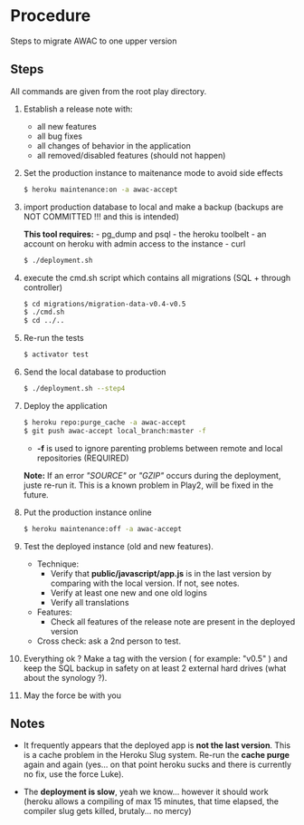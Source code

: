 # Procedure

Steps to migrate AWAC to one upper version 

## Steps

All commands are given from the root play directory.

1. Establish a release note with:
    - all new features
    - all bug fixes
    - all changes of behavior in the application
    - all removed/disabled features (should not happen)

2. Set the production instance to maitenance mode to avoid side effects

    ```sh
    $ heroku maintenance:on -a awac-accept
    ``` 

3. import production database to local and make a backup (backups are NOT COMMITTED !!! and this is intended)

    **This tool requires:**
        - pg_dump and psql
        - the heroku toolbelt
        - an account on heroku with admin access to the instance
        - curl

    ```sh
    $ ./deployment.sh
    ```
    
4. execute the cmd.sh script which contains all migrations (SQL + through controller)

    ```sh
    $ cd migrations/migration-data-v0.4-v0.5
    $ ./cmd.sh
    $ cd ../..
    ```
5. Re-run the tests

    ```sh
    $ activator test
    ```

6. Send the local database to production

    ```sh
    $ ./deployment.sh --step4
    ```

7. Deploy the application

    ```sh
    $ heroku repo:purge_cache -a awac-accept
    $ git push awac-accept local_branch:master -f
    ```
    - **-f** is used to ignore parenting problems between remote and local repositories (REQUIRED)

    **Note:** If an error *"SOURCE"* or *"GZIP"* occurs during the deployment, juste re-run it. This is a known problem in Play2, will be fixed in the future.

8. Put the production instance online

    ```sh
    $ heroku maintenance:off -a awac-accept
    ```

9. Test the deployed instance (old and new features).
   - Technique:
       - Verify that **public/javascript/app.js** is in the last version by comparing with the local version. If not, see notes.
       - Verify at least one new and one old logins
       - Verify all translations
   - Features:
       - Check all features of the release note are present in the deployed version
   - Cross check: ask a 2nd person to test.

10. Everything ok ? Make a tag with the version ( for example: "v0.5" ) and keep the SQL backup in safety on at least 2 external hard drives (what about the synology ?).

11. May the force be with you

## Notes

- It frequently appears that the deployed app is **not the last version**. This is a cache problem in the Heroku Slug system. Re-run the **cache purge** again and again (yes... on that point heroku sucks and there is currently no fix, use the force Luke).

- The **deployment is slow**, yeah we know... however it should work (heroku allows a compiling of max 15 minutes, that time elapsed, the compiler slug gets killed, brutaly... no mercy)



